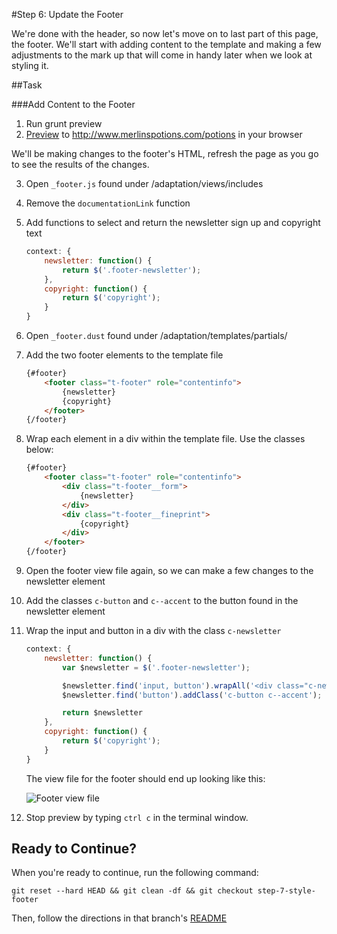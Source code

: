 #Step 6: Update the Footer

We're done with the header, so now let's move on to last part of this page, the footer. We'll start with adding content to the template and making a few adjustments to the mark up that will come in handy later when we look at styling it.

##Task

###Add Content to the Footer

1. Run grunt preview
2. [Preview](https://cloud.mobify.com/docs/adaptivejs/getting-started/new-project/#/start-adaptivejs-server)  to http://www.merlinspotions.com/potions in your browser

We'll be making changes to the footer's HTML, refresh the page as you go to see the results of the changes.

3. Open `_footer.js` found under /adaptation/views/includes
4. Remove the `documentationLink` function
5. Add functions to select and return the newsletter sign up and copyright text

    ```javascript
    context: {
        newsletter: function() {
            return $('.footer-newsletter');
        },
        copyright: function() {
            return $('copyright');
        }
    }
    ```

6. Open `_footer.dust` found under /adaptation/templates/partials/
7. Add the two footer elements to the template file

    ```html
    {#footer}
        <footer class="t-footer" role="contentinfo">
            {newsletter}
            {copyright}
        </footer>
    {/footer}
    ```

8. Wrap each element in a div within the template file. Use the classes below:

    ```html
    {#footer}
        <footer class="t-footer" role="contentinfo">
            <div class="t-footer__form">
                {newsletter}
            </div>
            <div class="t-footer__fineprint">
                {copyright}
            </div>
        </footer>
    {/footer}
    ```

9. Open the footer view file again, so we can make a few changes to the newsletter element
10. Add the classes `c-button` and `c--accent` to the button found in the newsletter element
11. Wrap the input and button in a div with the class `c-newsletter`

    ```javascript
    context: {
        newsletter: function() {
            var $newsletter = $('.footer-newsletter');

            $newsletter.find('input, button').wrapAll('<div class="c-newsletter">');
            $newsletter.find('button').addClass('c-button c--accent');

            return $newsletter
        },
        copyright: function() {
            return $('copyright');
        }
    }
    ```

    The view file for the footer should end up looking like this:

    ![Footer view file](https://s3.amazonaws.com/uploads.hipchat.com/15359/64553/UQGjgCJTk5owpRc/Screen%20Shot%202015-02-05%20at%204.27.54%20PM.png)

12. Stop preview by typing `ctrl c` in the terminal window.

## Ready to Continue?

When you're ready to continue, run the following command:

```
git reset --hard HEAD && git clean -df && git checkout step-7-style-footer
```

Then, follow the directions in that branch's [README](https://github.com/mobify/workshop--adaptivejs-site/blob/step-7-style-footer/README.md)